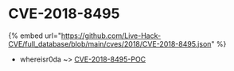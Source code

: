 # CVE-2018-8495
{% embed url="https://github.com/Live-Hack-CVE/full_database/blob/main/cves/2018/CVE-2018-8495.json" %}

* whereisr0da ~> [CVE-2018-8495-POC](https://www.alice-snow.ru/2018/database/cve-2018-8495/cve-2018-8495-poc-whereisr0da)